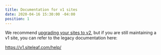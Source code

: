 ```yaml
---
title: Documentation for v1 sites
date: 2020-04-16 15:30:00 -04:00
position: 1
---
```


We recommend [upgrading your sites to v2](/v1/export-v1/), but if you are still maintaining a v1 site, you can refer to the legacy documentation here:

<https://v1.siteleaf.com/help/>